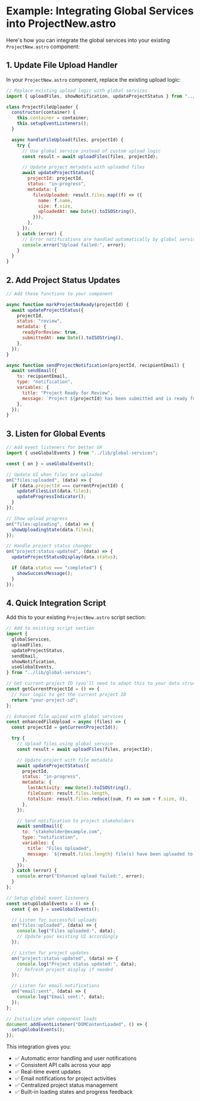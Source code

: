 # Example: Integrating Global Services into ProjectNew.astro

Here's how you can integrate the global services into your existing `ProjectNew.astro` component:

## 1. Update File Upload Handler

In your `ProjectNew.astro` component, replace the existing upload logic:

```javascript
// Replace existing upload logic with global services
import { uploadFiles, showNotification, updateProjectStatus } from "../lib/global-services";

class ProjectFileUploader {
  constructor(container) {
    this.container = container;
    this.setupEventListeners();
  }

  async handleFileUpload(files, projectId) {
    try {
      // Use global service instead of custom upload logic
      const result = await uploadFiles(files, projectId);

      // Update project metadata with uploaded files
      await updateProjectStatus({
        projectId: projectId,
        status: "in-progress",
        metadata: {
          filesUploaded: result.files.map((f) => ({
            name: f.name,
            size: f.size,
            uploadedAt: new Date().toISOString(),
          })),
        },
      });
    } catch (error) {
      // Error notifications are handled automatically by global services
      console.error("Upload failed:", error);
    }
  }
}
```

## 2. Add Project Status Updates

```javascript
// Add these functions to your component

async function markProjectAsReady(projectId) {
  await updateProjectStatus({
    projectId,
    status: "review",
    metadata: {
      readyForReview: true,
      submittedAt: new Date().toISOString(),
    },
  });
}

async function sendProjectNotification(projectId, recipientEmail) {
  await sendEmail({
    to: recipientEmail,
    type: "notification",
    variables: {
      title: "Project Ready for Review",
      message: `Project ${projectId} has been submitted and is ready for review.`,
    },
  });
}
```

## 3. Listen for Global Events

```javascript
// Add event listeners for better UX
import { useGlobalEvents } from "../lib/global-services";

const { on } = useGlobalEvents();

// Update UI when files are uploaded
on("files:uploaded", (data) => {
  if (data.projectId === currentProjectId) {
    updateFilesList(data.files);
    updateProgressIndicator();
  }
});

// Show upload progress
on("files:uploading", (data) => {
  showUploadingState(data.files);
});

// Handle project status changes
on("project:status-updated", (data) => {
  updateProjectStatusDisplay(data.status);

  if (data.status === "completed") {
    showSuccessMessage();
  }
});
```

## 4. Quick Integration Script

Add this to your existing `ProjectNew.astro` script section:

```javascript
// Add to existing script section
import {
  globalServices,
  uploadFiles,
  updateProjectStatus,
  sendEmail,
  showNotification,
  useGlobalEvents,
} from "../lib/global-services";

// Get current project ID (you'll need to adapt this to your data structure)
const getCurrentProjectId = () => {
  // Your logic to get the current project ID
  return "your-project-id";
};

// Enhanced file upload with global services
const enhancedFileUpload = async (files) => {
  const projectId = getCurrentProjectId();

  try {
    // Upload files using global service
    const result = await uploadFiles(files, projectId);

    // Update project with file metadata
    await updateProjectStatus({
      projectId,
      status: "in-progress",
      metadata: {
        lastActivity: new Date().toISOString(),
        fileCount: result.files.length,
        totalSize: result.files.reduce((sum, f) => sum + f.size, 0),
      },
    });

    // Send notification to project stakeholders
    await sendEmail({
      to: "stakeholder@example.com",
      type: "notification",
      variables: {
        title: "Files Uploaded",
        message: `${result.files.length} file(s) have been uploaded to project ${projectId}`,
      },
    });
  } catch (error) {
    console.error("Enhanced upload failed:", error);
  }
};

// Setup global event listeners
const setupGlobalEvents = () => {
  const { on } = useGlobalEvents();

  // Listen for successful uploads
  on("files:uploaded", (data) => {
    console.log("Files uploaded:", data);
    // Update your existing UI accordingly
  });

  // Listen for project updates
  on("project:status-updated", (data) => {
    console.log("Project status updated:", data);
    // Refresh project display if needed
  });

  // Listen for email notifications
  on("email:sent", (data) => {
    console.log("Email sent:", data);
  });
};

// Initialize when component loads
document.addEventListener("DOMContentLoaded", () => {
  setupGlobalEvents();
});
```

This integration gives you:

- ✅ Automatic error handling and user notifications
- ✅ Consistent API calls across your app
- ✅ Real-time event updates
- ✅ Email notifications for project activities
- ✅ Centralized project status management
- ✅ Built-in loading states and progress feedback
